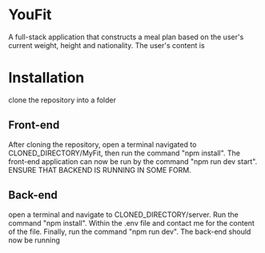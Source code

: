 # YouFit

A full-stack application that constructs a meal plan based on the user's current weight, height and nationality. The user's content is 

# Installation

clone the repository into a folder

## Front-end

After cloning the repository, open a terminal navigated to CLONED_DIRECTORY/MyFit, then run the command "npm install". The front-end application can now be run by the command "npm run dev start". ENSURE THAT BACKEND IS RUNNING IN SOME FORM.

## Back-end

open a terminal and navigate to CLONED_DIRECTORY/server. Run the command "npm install". Within the .env file and contact me for the content of the file. Finally, run the command "npm run dev". The back-end should now be running